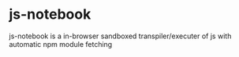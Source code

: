 # js-notebook

js-notebook is a in-browser sandboxed transpiler/executer of js with automatic npm module fetching